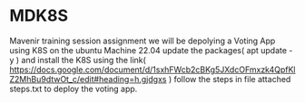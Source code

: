 # MDK8S
Mavenir training session assignment
we will be depolying a Voting App using K8S on the ubuntu Machine 22.04
update the packages( apt update -y ) and install the K8S using the link( https://docs.google.com/document/d/1sxhFWcb2cBKg5JXdcOFmxzk4QpfKlZ2MhBu9dtwOt_c/edit#heading=h.gjdgxs )
follow the steps in file attached steps.txt to deploy the voting app.
